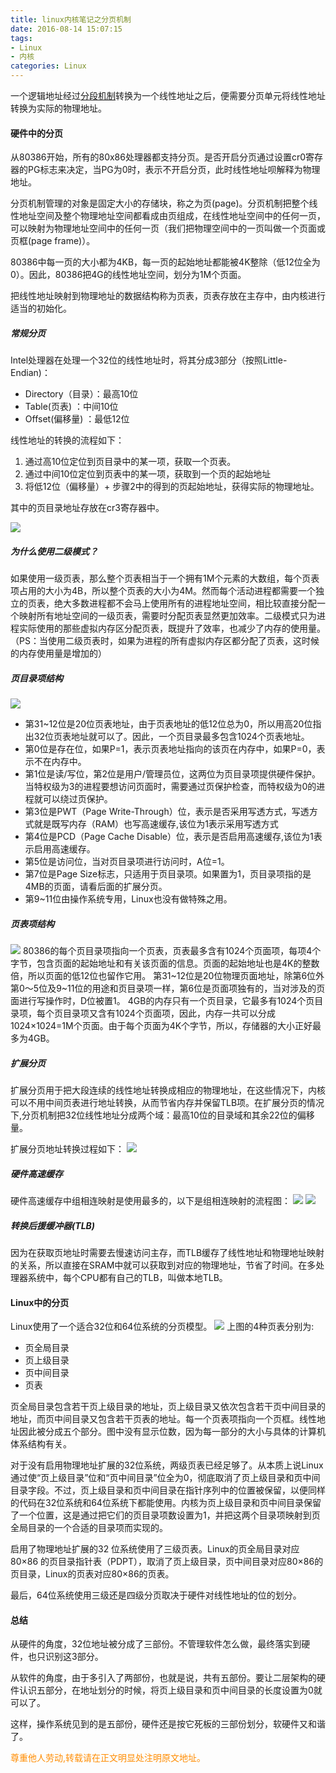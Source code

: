 ```yaml
---
title: linux内核笔记之分页机制
date: 2016-08-14 15:07:15
tags: 
- Linux
- 内核
categories: Linux
---
```

一个逻辑地址经过[分段机制](/2016/08/13/linux-kernel-note-segment-mechanism/)转换为一个线性地址之后，便需要分页单元将线性地址转换为实际的物理地址。

#### 硬件中的分页

从80386开始，所有的80x86处理器都支持分页。是否开启分页通过设置cr0寄存器的PG标志来决定，当PG为0时，表示不开启分页，此时线性地址呗解释为物理地址。

分页机制管理的对象是固定大小的存储块，称之为页(page)。分页机制把整个线性地址空间及整个物理地址空间都看成由页组成，在线性地址空间中的任何一页，可以映射为物理地址空间中的任何一页（我们把物理空间中的一页叫做一个页面或页框(page frame)）。

80386中每一页的大小都为4KB，每一页的起始地址都能被4K整除（低12位全为0）。因此，80386把4G的线性地址空间，划分为1M个页面。

把线性地址映射到物理地址的数据结构称为页表，页表存放在主存中，由内核进行适当的初始化。

##### 常规分页
Intel处理器在处理一个32位的线性地址时，将其分成3部分（按照Little-Endian)：

- Directory（目录）：最高10位
- Table(页表) ：中间10位
- Offset(偏移量) ：最低12位

线性地址的转换的流程如下：

1. 通过高10位定位到页目录中的某一项，获取一个页表。
2. 通过中间10位定位到页表中的某一项，获取到一个页的起始地址
3. 将低12位（偏移量）+ 步骤2中的得到的页起始地址，获得实际的物理地址。

其中的页目录地址存放在cr3寄存器中。

![](/images/linux-kernel-note/page-mechanism-0.png)

##### 为什么使用二级模式？
如果使用一级页表，那么整个页表相当于一个拥有1M个元素的大数组，每个页表项占用的大小为4B，所以整个页表的大小为4M。然而每个活动进程都需要一个独立的页表，绝大多数进程都不会马上使用所有的进程地址空间，相比较直接分配一个映射所有地址空间的一级页表，需要时分配页表显然更加效率。二级模式只为进程实际使用的那些虚拟内存区分配页表，既提升了效率，也减少了内存的使用量。（PS：当使用二级页表时，如果为进程的所有虚拟内存区都分配了页表，这时候的内存使用量是增加的）

##### 页目录项结构
![](/images/linux-kernel-note/page-mechanism-1.gif)

- 第31~12位是20位页表地址，由于页表地址的低12位总为0，所以用高20位指出32位页表地址就可以了。因此，一个页目录最多包含1024个页表地址。
- 第0位是存在位，如果P=1，表示页表地址指向的该页在内存中，如果P=0，表示不在内存中。
- 第1位是读/写位，第2位是用户/管理员位，这两位为页目录项提供硬件保护。当特权级为3的进程要想访问页面时，需要通过页保护检查，而特权级为0的进程就可以绕过页保护。
- 第3位是PWT（Page Write-Through）位，表示是否采用写透方式，写透方式就是既写内存（RAM）也写高速缓存,该位为1表示采用写透方式
- 第4位是PCD（Page Cache Disable）位，表示是否启用高速缓存,该位为1表示启用高速缓存。
- 第5位是访问位，当对页目录项进行访问时，A位=1。
- 第7位是Page Size标志，只适用于页目录项。如果置为1，页目录项指的是4MB的页面，请看后面的扩展分页。
- 第9~11位由操作系统专用，Linux也没有做特殊之用。

##### 页表项结构
![](/images/linux-kernel-note/page-mechanism-2.gif)
80386的每个页目录项指向一个页表，页表最多含有1024个页面项，每项4个字节，包含页面的起始地址和有关该页面的信息。页面的起始地址也是4K的整数倍，所以页面的低12位也留作它用。
第31~12位是20位物理页面地址，除第6位外第0～5位及9~11位的用途和页目录项一样，第6位是页面项独有的，当对涉及的页面进行写操作时，D位被置1。
4GB的内存只有一个页目录，它最多有1024个页目录项，每个页目录项又含有1024个页面项，因此，内存一共可以分成1024×1024=1M个页面。由于每个页面为4K个字节，所以，存储器的大小正好最多为4GB。

##### 扩展分页
扩展分页用于把大段连续的线性地址转换成相应的物理地址，在这些情况下，内核可以不用中间页表进行地址转换，从而节省内存并保留TLB项。在扩展分页的情况下,分页机制把32位线性地址分成两个域：最高10位的目录域和其余22位的偏移量。

扩展分页地址转换过程如下：
![](/images/linux-kernel-note/page-mechanism-3.png)

##### 硬件高速缓存
硬件高速缓存中组相连映射是使用最多的，以下是组相连映射的流程图：
![](/images/linux-kernel-note/page-mechanism-4.jpg)
![](/images/linux-kernel-note/page-mechanism-5.jpg)

##### 转换后援缓冲器(TLB)
因为在获取页地址时需要去慢速访问主存，而TLB缓存了线性地址和物理地址映射的关系，所以直接在SRAM中就可以获取到对应的物理地址，节省了时间。在多处理器系统中，每个CPU都有自己的TLB，叫做本地TLB。

#### Linux中的分页
Linux使用了一个适合32位和64位系统的分页模型。
![](/images/linux-kernel-note/page-mechanism-6.png)
上图的4种页表分别为:

- 页全局目录
- 页上级目录
- 页中间目录
- 页表

页全局目录包含若干页上级目录的地址，页上级目录又依次包含若干页中间目录的地址，而页中间目录又包含若干页表的地址。每一个页表项指向一个页框。线性地址因此被分成五个部分。图中没有显示位数，因为每一部分的大小与具体的计算机体系结构有关。

对于没有启用物理地址扩展的32位系统，两级页表已经足够了。从本质上说Linux通过使“页上级目录”位和“页中间目录”位全为0，彻底取消了页上级目录和页中间目录字段。不过，页上级目录和页中间目录在指针序列中的位置被保留，以便同样的代码在32位系统和64位系统下都能使用。内核为页上级目录和页中间目录保留了一个位置，这是通过把它们的页目录项数设置为1，并把这两个目录项映射到页全局目录的一个合适的目录项而实现的。

启用了物理地址扩展的32 位系统使用了三级页表。Linux的页全局目录对应80×86 的页目录指针表（PDPT），取消了页上级目录，页中间目录对应80×86的页目录，Linux的页表对应80×86的页表。

最后，64位系统使用三级还是四级分页取决于硬件对线性地址的位的划分。

#### 总结
从硬件的角度，32位地址被分成了三部份。不管理软件怎么做，最终落实到硬件，也只识别这3部分。

从软件的角度，由于多引入了两部份，也就是说，共有五部份。要让二层架构的硬件认识五部分，在地址划分的时候，将页上级目录和页中间目录的长度设置为0就可以了。

这样，操作系统见到的是五部份，硬件还是按它死板的三部份划分，软硬件又和谐了。

<font color= Darkorange>尊重他人劳动,转载请在正文明显处注明原文地址。</font>






